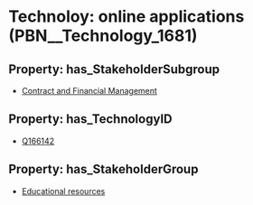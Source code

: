 # Technoloy: __online applications__ (PBN__Technology_1681)

## Property: has_StakeholderSubgroup

* [Contract and Financial Management](PBN__TechSubgroup_176)

## Property: has_TechnologyID

* [Q166142](Q166142)

## Property: has_StakeholderGroup

* [Educational resources](PBN__TechGroup_11)

